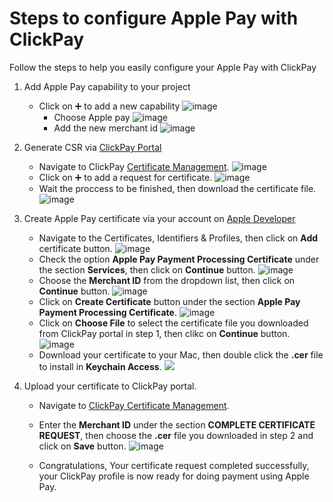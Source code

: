 # Steps to configure Apple Pay with ClickPay

Follow the steps to help you easily configure your Apple Pay with ClickPay

1. Add Apple Pay capability to your project
	* Click on ➕ to add a new capability
![image](https://user-images.githubusercontent.com/103630680/211566056-effe2c75-38cf-42be-bf8c-12a321ae8868.png)
        * Choose Apple pay 
![image](https://user-images.githubusercontent.com/103630680/211566175-4225b371-0daf-4f81-b53b-e618d0a6d483.png)
        * Add the new merchant id 
![image](https://user-images.githubusercontent.com/103630680/211566320-d92203c2-77f8-4777-a91e-ea2c5d78a96a.png)


2. Generate CSR via [ClickPay Portal](https://merchant.clickpay.com.sa)

	* Navigate to ClickPay [Certificate Management](https://merchant.clickpay.com.sa/merchant/developers/certs).
	![image](https://user-images.githubusercontent.com/103630680/207541733-4b9e05f6-c44a-4933-8545-5dbfd3353dc5.png)
	* Click on ➕ to add a request for certificate.
	![image](https://user-images.githubusercontent.com/103630680/207541995-2388d709-b03c-4d2a-8d2d-aa979d08534b.png)
	* Wait the proccess to be finished, then download the certificate file. 
	![image](https://user-images.githubusercontent.com/103630680/207542115-494ab6e8-ea2f-4a85-8dd5-8dc956442c58.png)

3. Create Apple Pay certificate via your account on [Apple Developer](http://developer.apple.com)
	* Navigate to the Certificates, Identifiers & Profiles, then click on **Add** certificate button.
	![image](https://user-images.githubusercontent.com/103630680/207542218-fdf6cdfe-c769-40f8-bc24-a4aa1ab54d3e.png)
	* Check the option **Apple Pay Payment Processing Certificate** under the section **Services**, then click on **Continue** button.
	![image](https://user-images.githubusercontent.com/103630680/207542432-085eb11a-8c87-47eb-ade9-3ee91d5cbfa2.png)
	* Choose the **Merchant ID** from the dropdown list, then click on **Continue** button.
	![image](https://user-images.githubusercontent.com/103630680/207542558-10357716-9132-4019-9ba1-f9765ac6fcb4.png)
	* Click on **Create Certificate** button under the section **Apple Pay Payment Processing Certificate**.
	![image](https://user-images.githubusercontent.com/103630680/207542764-e913c156-b6f6-4649-9e5b-8665044a3ab7.png)
	* Click on **Choose File** to select the certificate file you downloaded from ClickPay portal in step 1, then clikc on **Continue** button.
	![image](https://user-images.githubusercontent.com/103630680/207542951-9a7e5ab9-efa7-4033-8641-7bc524bfe9f0.png)
	* Download your certificate to your Mac, then double click the **.cer** file to install in **Keychain Access**.
	![](https://user-images.githubusercontent.com/103630680/207546159-047cf41b-b0c9-4422-948c-b9a2b38064bd.png)
	
4. Upload your certificate to ClickPay portal.
	* Navigate to [ClickPay Certificate Management](https://merchant.clickpay.com.sa/merchant/developers/certs).
		
	* Enter the **Merchant ID** under the section **COMPLETE CERTIFICATE REQUEST**, then choose the **.cer** file you downloaded in step 2 and click on **Save** button.
	![image](https://user-images.githubusercontent.com/103630680/207546304-53f04b17-7fbb-4a94-af26-2c9d3154501d.png)
	* Congratulations, Your certificate request completed successfully, your ClickPay profile is now ready for doing payment using Apple Pay.	
